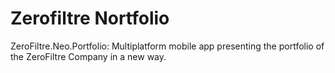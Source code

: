 # Zerofiltre Nortfolio

ZeroFiltre.Neo.Portfolio: Multiplatform mobile app presenting the portfolio of the ZeroFiltre Company in a new way.

